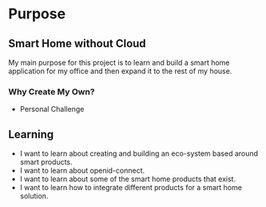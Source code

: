 # Purpose

## Smart Home without Cloud

My main purpose for this project is to learn and build a smart home application for
my office and then expand it to the rest of my house.

### Why Create My Own?

- Personal Challenge


## Learning

- I want to learn about creating and building an eco-system based around smart products.
- I want to learn about openid-connect.
- I want to learn about some of the smart home products that exist.
- I want to learn how to integrate different products for a smart home solution.
